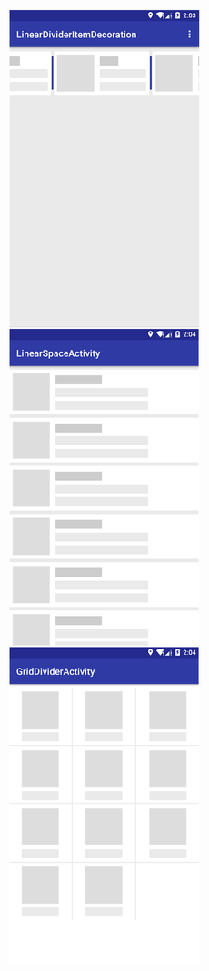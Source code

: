 

<figure class="third">
    <img src="screen/QQ20170322-0.png">
    <img src="screen/QQ20170322-1.png">
    <img src="screen/QQ20170322-2.png">
</figure>
